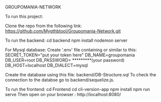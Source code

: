 GROUPOMANIA-NETWORK

To run this project:

Clone the repo from the following link:
 https://github.com/Mygthbtool/Groupomania-Network.git

To run the backend:
 cd backend
 npm install
 nodemon server

For Mysql database:
Create '.env' file containing or similar to this:
    SECRET_TOKEN="put your token here"
    DB_NAME=groupomania
    DB_USER=root
    DB_PASSWORD= *********(your password)
    DB_HOST=localhost
    DB_DIALECT=mysql

 Create the database using this file: backend/DB-Structure.sql
 To check the connection to the databse go to backend/sequelize.js.

To run the frontend:
 cd Frontend
 cd cli-version-app
 npm install
 npm run serve
 Then open on your browser : http://localhost:8080/
